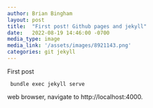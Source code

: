 ```yaml
---
author: Brian Bingham
layout: post
title:  "First post! Github pages and jekyll"
date:   2022-08-19 14:46:00 -0700
media_type: image
media_link: '/assets/images/8921143.png'
categories: git jekyll
---
```


First post

```
 bundle exec jekyll serve
 ```

 web browser, navigate to http://localhost:4000.